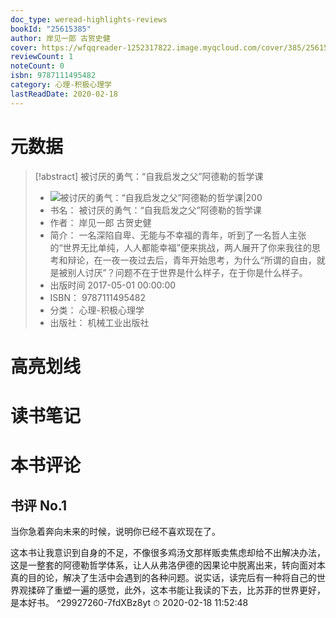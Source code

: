 ```yaml
---
doc_type: weread-highlights-reviews
bookId: "25615385"
author: 岸见一郎 古贺史健
cover: https://wfqqreader-1252317822.image.myqcloud.com/cover/385/25615385/t7_25615385.jpg
reviewCount: 1
noteCount: 0
isbn: 9787111495482
category: 心理-积极心理学
lastReadDate: 2020-02-18
---
```

# 元数据
> [!abstract] 被讨厌的勇气：“自我启发之父”阿德勒的哲学课
> - ![ 被讨厌的勇气：“自我启发之父”阿德勒的哲学课|200](https://wfqqreader-1252317822.image.myqcloud.com/cover/385/25615385/t7_25615385.jpg)
> - 书名： 被讨厌的勇气：“自我启发之父”阿德勒的哲学课
> - 作者： 岸见一郎 古贺史健
> - 简介： 一名深陷自卑、无能与不幸福的青年，听到了一名哲人主张的“世界无比单纯，人人都能幸福”便来挑战，两人展开了你来我往的思考和辩论，在一夜一夜过去后，青年开始思考，为什么“所谓的自由，就是被别人讨厌”？问题不在于世界是什么样子，在于你是什么样子。
> - 出版时间 2017-05-01 00:00:00
> - ISBN： 9787111495482
> - 分类： 心理-积极心理学
> - 出版社： 机械工业出版社

# 高亮划线

# 读书笔记

# 本书评论

## 书评 No.1 
当你急着奔向未来的时候，说明你已经不喜欢现在了。

这本书让我意识到自身的不足，不像很多鸡汤文那样贩卖焦虑却给不出解决办法，这是一整套的阿德勒哲学体系，让人从弗洛伊德的因果论中脱离出来，转向面对本真的目的论，解决了生活中会遇到的各种问题。说实话，读完后有一种将自己的世界观揉碎了重塑一遍的感觉，此外，这本书能让我读的下去，比苏菲的世界更好，是本好书。 ^29927260-7fdXBz8yt
⏱ 2020-02-18 11:52:48
